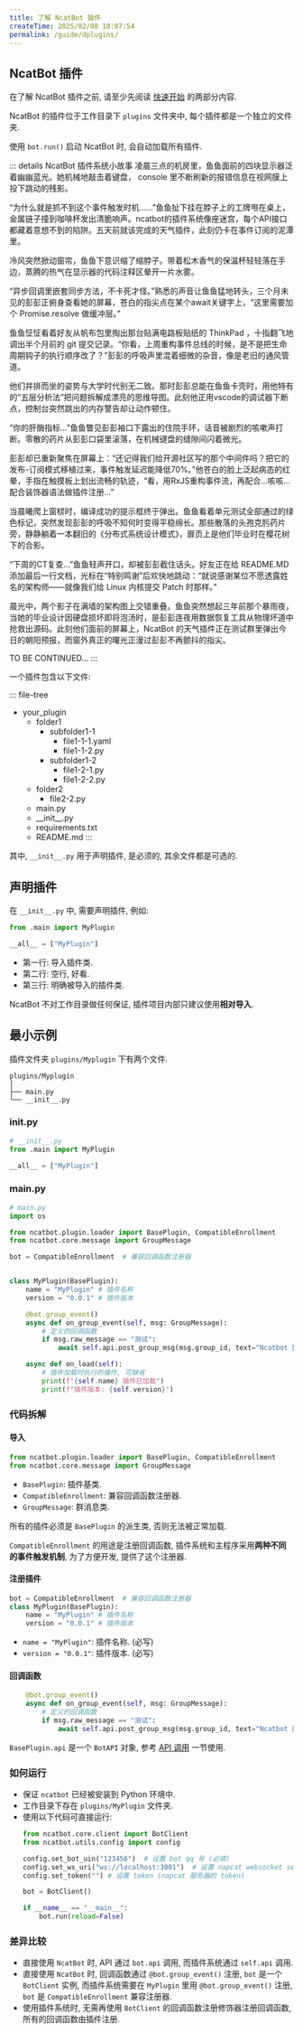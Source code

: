 ```yaml
---
title: 了解 NcatBot 插件
createTime: 2025/02/08 10:07:54
permalink: /guide/dplugins/
---
```


## NcatBot 插件

在了解 NcatBot 插件之前, 请至少先阅读 [快速开始](../1.%20快速开始/1.%20快速开始.md) 的两部分内容.

NcatBot 的插件位于工作目录下 `plugins` 文件夹中, 每个插件都是一个独立的文件夹.

使用 `bot.run()` 启动 NcatBot 时, 会自动加载所有插件.

::: details NcatBot 插件系统小故事
凌晨三点的机房里，鱼鱼面前的四块显示器泛着幽幽蓝光。她机械地敲击着键盘， console 里不断刷新的报错信息在视网膜上投下跳动的残影。

“为什么就是抓不到这个事件触发时机......”鱼鱼扯下挂在脖子上的工牌甩在桌上，金属链子撞到咖啡杯发出清脆响声。ncatbot的插件系统像座迷宫，每个API接口都藏着意想不到的陷阱。五天前就该完成的天气插件，此刻仍卡在事件订阅的泥潭里。

冷风突然掀动窗帘，鱼鱼下意识缩了缩脖子。带着松木香气的保温杯轻轻落在手边，蒸腾的热气在显示器的代码注释区晕开一片水雾。

“异步回调里嵌套同步方法，不卡死才怪。”熟悉的声音让鱼鱼猛地转头，三个月未见的彭彭正俯身查看她的屏幕，苍白的指尖点在某个await关键字上，“这里需要加个 Promise.resolve 做缓冲层。”

鱼鱼怔怔看着好友从帆布包里掏出那台贴满电路板贴纸的 ThinkPad ，十指翻飞地调出半个月前的 git 提交记录。“你看，上周重构事件总线的时候，是不是把生命周期钩子的执行顺序改了？”彭彭的呼吸声里混着细微的杂音，像是老旧的通风管道。

他们并排而坐的姿势与大学时代别无二致。那时彭彭总能在鱼鱼卡壳时，用他特有的“五层分析法”把问题拆解成漂亮的思维导图。此刻他正用vscode的调试器下断点，控制台突然跳出的内存警告却让动作顿住。

“你的肝酶指标...”鱼鱼瞥见彭彭袖口下露出的住院手环，话音被剧烈的咳嗽声打断。零散的药片从彭彭口袋里滚落，在机械键盘的缝隙间闪着微光。

彭彭却已重新聚焦在屏幕上：“还记得我们给开源社区写的那个中间件吗？把它的发布-订阅模式移植过来，事件触发延迟能降低70%。”他苍白的脸上泛起病态的红晕，手指在触摸板上划出流畅的轨迹，“看，用RxJS重构事件流，再配合...咳咳...配合装饰器语法做插件注册...”

当晨曦爬上窗棂时，编译成功的提示框终于弹出。鱼鱼看着单元测试全部通过的绿色标记，突然发现彭彭的呼吸不知何时变得平稳绵长。那些散落的头孢克肟药片旁，静静躺着一本翻旧的《分布式系统设计模式》，扉页上是他们毕业时在樱花树下的合影。

“下周的CT复查...”鱼鱼轻声开口，却被彭彭截住话头。好友正在给 README.MD 添加最后一行文档，光标在“特别鸣谢”后欢快地跳动：“就说感谢某位不愿透露姓名的架构师——就像我们给 Linux 内核提交 Patch 时那样。”

晨光中，两个影子在满墙的架构图上交错重叠。鱼鱼突然想起三年前那个暴雨夜，当她的毕业设计因硬盘损坏即将泡汤时，是彭彭连夜用数据恢复工具从物理坏道中抢救出源码。此刻他们面前的屏幕上，NcatBot 的天气插件正在测试群里弹出今日的朝阳预报，而窗外真正的曙光正漫过彭彭不再颤抖的指尖。

TO BE CONTINUED...
:::

一个插件包含以下文件:

::: file-tree
- your_plugin
  - folder1
    - subfolder1-1
      - file1-1-1.yaml
      - file1-1-2.py
    - subfolder1-2
      - file1-2-1.py
      - file1-2-2.py
  - folder2
    - file2-2.py
  - main.py
  - \_\_init\_\_.py
  - requirements.txt
  - README.md
:::

其中, `__init__.py` 用于声明插件, 是必须的, 其余文件都是可选的.

## 声明插件

在 `__init__.py` 中, 需要声明插件, 例如:

```python
from .main import MyPlugin

__all__ = ["MyPlugin"]
```

- 第一行: 导入插件类.
- 第二行: 空行, 好看.
- 第三行: 明确被导入的插件类.

NcatBot 不对工作目录做任何保证, 插件项目内部只建议使用**相对导入**.

## 最小示例

插件文件夹 `plugins/Myplugin` 下有两个文件.

```
plugins/Myplugin
│
├── main.py
└── __init__.py
```

### __init__.py

```python
# __init__.py
from .main import MyPlugin

__all__ = ["MyPlugin"]
```

### main.py

```python
# main.py
import os

from ncatbot.plugin.loader import BasePlugin, CompatibleEnrollment
from ncatbot.core.message import GroupMessage

bot = CompatibleEnrollment  # 兼容回调函数注册器


class MyPlugin(BasePlugin):
    name = "MyPlugin" # 插件名称
    version = "0.0.1" # 插件版本

    @bot.group_event()
    async def on_group_event(self, msg: GroupMessage):
        # 定义的回调函数
        if msg.raw_message == "测试":
            await self.api.post_group_msg(msg.group_id, text="Ncatbot 插件测试成功喵")

    async def on_load(self):
        # 插件加载时执行的操作, 可缺省
        print(f"{self.name} 插件已加载")
        print(f"插件版本: {self.version}")
```

### 代码拆解

#### 导入

```python
from ncatbot.plugin.loader import BasePlugin, CompatibleEnrollment
from ncatbot.core.message import GroupMessage
```

- `BasePlugin`: 插件基类.
- `CompatibleEnrollment`: 兼容回调函数注册器.
- `GroupMessage`: 群消息类.

所有的插件必须是 `BasePlugin` 的派生类, 否则无法被正常加载.

`CompatibleEnrollment` 的用途是注册回调函数, 插件系统和主程序采用**两种不同的事件触发机制**, 为了方便开发, 提供了这个注册器.

#### 注册插件

```python
bot = CompatibleEnrollment  # 兼容回调函数注册器
class MyPlugin(BasePlugin):
    name = "MyPlugin" # 插件名称
    version = "0.0.1" # 插件版本

```

- `name = "MyPlugin"`: 插件名称. (必写)
- `version = "0.0.1"`: 插件版本. (必写)

#### 回调函数

```python
    @bot.group_event()
    async def on_group_event(self, msg: GroupMessage):
        # 定义的回调函数
        if msg.raw_message == "测试":
            await self.api.post_group_msg(msg.group_id, text="Ncatbot 插件测试成功喵")
```

`BasePlugin.api` 是一个 `BotAPI` 对象, 参考 [API 调用](../4.%20API%20参考/1.%20API%20调用) 一节使用.

### 如何运行

- 保证 `ncatbot` 已经被安装到 Python 环境中.
- 工作目录下存在 `plugins/MyPlugin` 文件夹.
- 使用以下代码可直接运行:
    ```python
    from ncatbot.core.client import BotClient
    from ncatbot.utils.config import config

    config.set_bot_uin("123456")  # 设置 bot qq 号 (必填)
    config.set_ws_uri("ws://localhost:3001")  # 设置 napcat websocket server 地址
    config.set_token("") # 设置 token (napcat 服务器的 token)

    bot = BotClient()

    if __name__ == "__main__":
        bot.run(reload=False)
    ```

### 差异比较

- 直接使用 `NcatBot` 时, API 通过 `bot.api` 调用, 而插件系统通过 `self.api` 调用.
- 直接使用 `NcatBot` 时, 回调函数通过 `@bot.group_event()` 注册, `bot` 是一个 `BotClient` 实例, 而插件系统需要在 `MyPlugin` 里用 `@bot.group_event()` 注册, `bot` 是 `CompatibleEnrollment` 兼容注册器.
- 使用插件系统时, 无需再使用 `BotClient` 的回调函数注册修饰器注册回调函数, 所有的回调函数由插件注册.
